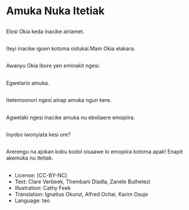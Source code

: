 # Amuka Nuka Itetiak

##
Elosi Okia keda inacike
airiamet.

##
Iteyi inacike igoen
kotoma oidukai.Mam
Okia elakara.

##
Awanyu Okia ibore yen
eminakit ngesi.

##
Egwelario amuka.

##
Itetemoonori ngesi
ainap amuka ngun kere.

##
Agwelaki ngesi inacike
amuka nu eboliaere
emopiira.

##
Inyobo iwonyiata kesi
ore?

##
Arerengu na ajokan
kobu kodol oisaawe lo
emopiira kotoma apak!
Enapit akemuka nu
itetiak.

##
* License: [CC-BY-NC]
* Text: Clare Verbeek, Thembani Dladla, Zanele Buthelezi
* Illustration: Cathy Feek
* Translation: Ignatius Okurut, Alfred Ochai, Karim Osuje
* Language: teo
